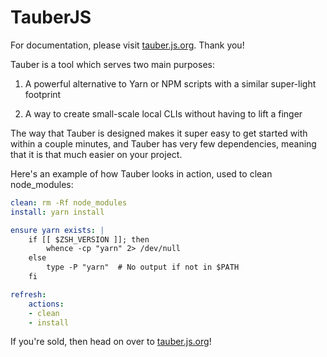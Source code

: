# TauberJS

For documentation, please visit [tauber.js.org](https://tauber.js.org). Thank you!

Tauber is a tool which serves two main purposes:

1. A powerful alternative to Yarn or NPM scripts with a similar super-light footprint

2. A way to create small-scale local CLIs without having to lift a finger

The way that Tauber is designed makes it super easy to get started with within a couple minutes, and Tauber has very few dependencies, meaning that it is that much easier on your project.

Here's an example of how Tauber looks in action, used to clean node_modules:

```yaml
clean: rm -Rf node_modules
install: yarn install

ensure yarn exists: |
    if [[ $ZSH_VERSION ]]; then
        whence -cp "yarn" 2> /dev/null
    else 
        type -P "yarn"  # No output if not in $PATH
    fi

refresh:
    actions:
    - clean
    - install
```

If you're sold, then head on over to [tauber.js.org](https://tauber.js.org)!